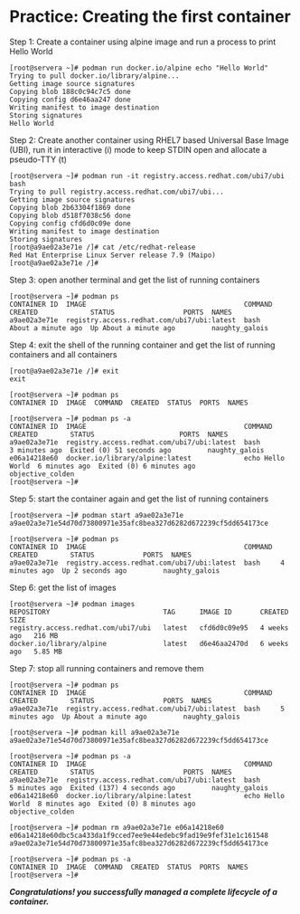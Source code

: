 # Practice: Creating the first container

Step 1: Create a container using alpine image and run a process to print Hello World

```
[root@servera ~]# podman run docker.io/alpine echo "Hello World"
Trying to pull docker.io/library/alpine...
Getting image source signatures
Copying blob 188c0c94c7c5 done  
Copying config d6e46aa247 done  
Writing manifest to image destination
Storing signatures
Hello World
```

Step 2: Create another container using RHEL7 based Universal Base Image (UBI), run it in interactive (i) mode to keep STDIN open and allocate a pseudo-TTY (t)

```
[root@servera ~]# podman run -it registry.access.redhat.com/ubi7/ubi bash
Trying to pull registry.access.redhat.com/ubi7/ubi...
Getting image source signatures
Copying blob 2b63304f1869 done  
Copying blob d518f7038c56 done  
Copying config cfd6d0c09e done  
Writing manifest to image destination
Storing signatures
[root@a9ae02a3e71e /]# cat /etc/redhat-release 
Red Hat Enterprise Linux Server release 7.9 (Maipo)
[root@a9ae02a3e71e /]#
```

Step 3: open another terminal and get the list of running containers

```
[root@servera ~]# podman ps
CONTAINER ID  IMAGE                                       COMMAND  CREATED             STATUS                 PORTS  NAMES
a9ae02a3e71e  registry.access.redhat.com/ubi7/ubi:latest  bash     About a minute ago  Up About a minute ago         naughty_galois
```

Step 4: exit the shell of the running container and get the list of running containers and all containers

```
[root@a9ae02a3e71e /]# exit
exit

[root@servera ~]# podman ps
CONTAINER ID  IMAGE  COMMAND  CREATED  STATUS  PORTS  NAMES

[root@servera ~]# podman ps -a
CONTAINER ID  IMAGE                                       COMMAND           CREATED        STATUS                     PORTS  NAMES
a9ae02a3e71e  registry.access.redhat.com/ubi7/ubi:latest  bash              3 minutes ago  Exited (0) 51 seconds ago         naughty_galois
e06a14218e60  docker.io/library/alpine:latest             echo Hello World  6 minutes ago  Exited (0) 6 minutes ago          objective_colden
[root@servera ~]#
```

Step 5: start the container again and get the list of running containers

```
[root@servera ~]# podman start a9ae02a3e71e
a9ae02a3e71e54d70d73800971e35afc8bea327d6282d672239cf5dd654173ce

[root@servera ~]# podman ps
CONTAINER ID  IMAGE                                       COMMAND  CREATED        STATUS            PORTS  NAMES
a9ae02a3e71e  registry.access.redhat.com/ubi7/ubi:latest  bash     4 minutes ago  Up 2 seconds ago         naughty_galois

```

Step 6: get the list of images

```
[root@servera ~]# podman images
REPOSITORY                            TAG      IMAGE ID       CREATED       SIZE
registry.access.redhat.com/ubi7/ubi   latest   cfd6d0c09e95   4 weeks ago   216 MB
docker.io/library/alpine              latest   d6e46aa2470d   6 weeks ago   5.85 MB
```

Step 7: stop all running containers and remove them

```
[root@servera ~]# podman ps
CONTAINER ID  IMAGE                                       COMMAND  CREATED        STATUS                 PORTS  NAMES
a9ae02a3e71e  registry.access.redhat.com/ubi7/ubi:latest  bash     5 minutes ago  Up About a minute ago         naughty_galois

[root@servera ~]# podman kill a9ae02a3e71e
a9ae02a3e71e54d70d73800971e35afc8bea327d6282d672239cf5dd654173ce

[root@servera ~]# podman ps -a
CONTAINER ID  IMAGE                                       COMMAND           CREATED        STATUS                      PORTS  NAMES
a9ae02a3e71e  registry.access.redhat.com/ubi7/ubi:latest  bash              5 minutes ago  Exited (137) 4 seconds ago         naughty_galois
e06a14218e60  docker.io/library/alpine:latest             echo Hello World  8 minutes ago  Exited (0) 8 minutes ago           objective_colden

[root@servera ~]# podman rm a9ae02a3e71e e06a14218e60
e06a14218e60dbc5ca433da1f9cced7ee9e44edebc9fad19e9fef31e1c161548
a9ae02a3e71e54d70d73800971e35afc8bea327d6282d672239cf5dd654173ce

[root@servera ~]# podman ps -a
CONTAINER ID  IMAGE  COMMAND  CREATED  STATUS  PORTS  NAMES
[root@servera ~]# 

```

_**Congratulations! you successfully managed a complete lifecycle of a container.**_

